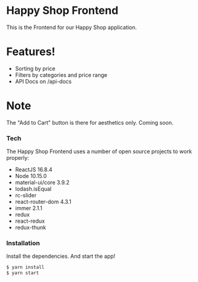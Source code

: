 # Happy Shop Frontend

This is the Frontend for our Happy Shop application.

# Features!

  - Sorting by price
  - Filters by categories and price range
  - API Docs on /api-docs

# Note
The "Add to Cart" button is there for aesthetics only. Coming soon.

### Tech

The Happy Shop Frontend uses a number of open source projects to work properly:

* ReactJS 16.8.4
* Node 10.15.0
* material-ui/core 3.9.2
* lodash.isEqual
* rc-slider
* react-router-dom 4.3.1
* immer 2.1.1
* redux
* react-redux
* redux-thunk

### Installation
Install the dependencies. And start the app!

```sh
$ yarn install
$ yarn start
```
